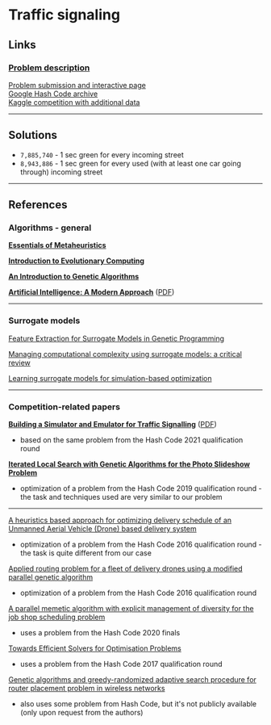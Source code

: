 # Traffic signaling

## Links
### [Problem description](https://storage.googleapis.com/coding-competitions.appspot.com/HC/2021/hashcode_2021_online_qualification_round.pdf)  
[Problem submission and interactive page](https://codingcompetitions.withgoogle.com/hashcode/round/00000000004361e2/0000000000c617e4)  
[Google Hash Code archive](https://codingcompetitions.withgoogle.com/hashcode/archive)  
[Kaggle competition with additional data](https://www.kaggle.com/competitions/hashcode-2021-oqr-extension/overview)  

---

## Solutions
-  `7,885,740` - 1 sec green for every incoming street
- `8,943,886` - 1 sec green for every used (with at least one car going through) incoming street

---

## References

### Algorithms - general  

[**Essentials of Metaheuristics**](https://cs.gmu.edu/~sean/book/metaheuristics/)  

[**Introduction to Evolutionary Computing**](https://link.springer.com/book/10.1007/978-3-662-44874-8)  

[**An Introduction to Genetic Algorithms**](https://www.boente.eti.br/fuzzy/ebook-fuzzy-mitchell.pdf)  

[**Artificial Intelligence: A Modern Approach**](https://aima.cs.berkeley.edu/) ([PDF](https://github.com/yanshengjia/ml-road/blob/master/resources/Artificial%20Intelligence%20-%20A%20Modern%20Approach%20(3rd%20Edition).pdf))

---

### Surrogate models

[Feature Extraction for Surrogate Models in Genetic Programming](https://github.com/martinpilat/gp-surrogate)  

[Managing computational complexity using surrogate models: a critical review](https://link.springer.com/article/10.1007/s00163-020-00336-7)  

[Learning surrogate models for simulation-based optimization](https://aiche.onlinelibrary.wiley.com/doi/10.1002/aic.14418)  

---

### Competition-related papers

[**Building a Simulator and Emulator for Traffic Signalling**](https://victorzxy.github.io/project/traffic-sim/) ([PDF](https://victorzxy.github.io/project/traffic-sim/TrafficSim-Report.pdf))  
- based on the same problem from the Hash Code 2021 qualification round  

[**Iterated Local Search with Genetic Algorithms for the Photo Slideshow Problem**](https://link.springer.com/chapter/10.1007/978-3-031-26504-4_45)  
- optimization of a problem from the Hash Code 2019 qualification round - the task and techniques used are very similar to our problem  

---

[A heuristics based approach for optimizing delivery schedule of an Unmanned Aerial Vehicle (Drone) based delivery system](https://ieeexplore.ieee.org/abstract/document/8593145)  
- optimization of a problem from the Hash Code 2016 qualification round - the task is quite different from our case

[Applied routing problem for a fleet of delivery drones using
a modified parallel genetic algorithm](https://dspace.spbu.ru/bitstream/11701/36938/1/135-148.pdf)  
- optimization of a problem from the Hash Code 2016 qualification round

[A parallel memetic algorithm with explicit management of diversity for the job shop scheduling problem](https://link.springer.com/article/10.1007/s10489-021-02406-2)  
- uses a problem from the Hash Code 2020 finals

[Towards Efficient Solvers for Optimisation Problems](https://ieeexplore.ieee.org/abstract/document/8752700)  
- uses a problem from the Hash Code 2017 qualification round  

[Genetic algorithms and greedy-randomized adaptive search procedure for router placement problem in wireless networks](https://www.researchgate.net/publication/335374967_Genetic_algorithms_and_greedy-randomized_adaptive_search_procedure_for_router_placement_problem_in_wireless_networks)  
-  also uses some problem from Hash Code, but it's not publicly available (only upon request from the authors)